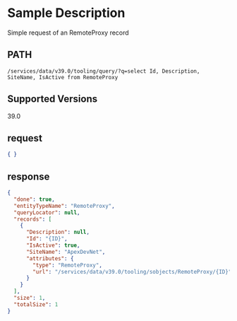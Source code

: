 # Sample Description
Simple request of an RemoteProxy record

## PATH
```
/services/data/v39.0/tooling/query/?q=select Id, Description, SiteName, IsActive from RemoteProxy
```
## Supported Versions
39.0

## request
 ```json
 { }
```

## response
```json
{
  "done": true,
  "entityTypeName": "RemoteProxy",
  "queryLocator": null,
  "records": [
    {
      "Description": null,
      "Id": "{ID}",
      "IsActive": true,
      "SiteName": "ApexDevNet",
      "attributes": {
        "type": "RemoteProxy",
        "url": "/services/data/v39.0/tooling/sobjects/RemoteProxy/{ID}"
      }
    }
  ],
  "size": 1,
  "totalSize": 1
}
```